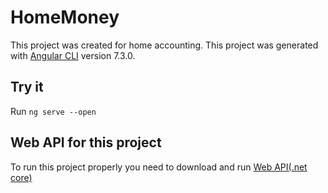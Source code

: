 # HomeMoney

This project was created for home accounting. This project was generated with [Angular CLI](https://github.com/angular/angular-cli) version 7.3.0.

## Try it

Run `ng serve --open`

## Web API for this project

To run this project properly you need to download and run [Web API(.net core)](https://github.com/angular/angular-cli)

